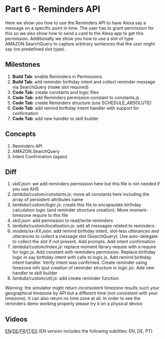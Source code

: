 # Part 6 - Reminders API

Here we show you how to use the Reminders API to have Alexa say a message on a specific point in time. The user has to grant permission for this so we also show how to send a card to the Alexa app to get this permission.
Additionally we show you how to use a slot of type AMAZON.SearchQuery to capture arbitrary sentences that the user might say (no predefined slot type).

## Milestones

1. **Build Tab**: enable Reminders in Permissions
2. **Build Tab**: add reminder birthday intent and collect reminder message via SearchQuery (make slot required)
3. **Code Tab**: create constants and logic files
4. **Code Tab**: add Reminders permission constant to constants.js
5. **Code Tab**: create Reminders structure (use SCHEDULE_ABSOLUTE)
6. **Code Tab**: add remind birthday intent handler with support for confirmation
7. **Code Tab**: add new handler to skill builder

## Concepts

1. Reminders API
2. AMAZON.SearchQuery
3. Intent Confirmation (again)

## Diff

1. *skill.json*: we add reminders permission here but this file is not needed if you use AHS
2. *lambda/custom/constants.js*: move all constants here including the array of persistent attributes name
3. *lambda/custom/logic.js*: create this file to encapsulate birthday calculation logic (and reminder structure creation). Move moment-timezone require to this file
4. *skill.json*: add permission to read/write reminders
5. *lambda/custom/localisation.js*: add all messages related to reminders.
6. *models/xx-XX.json*: add remind birthday intent, slot-less utterances and utterances to collect a message slot (SearchQuery). Use auto-delegate to collect the slot if not present. Add prompts. Add intent confirmation.
7. *lambda/custom/index.js*: replace moment library require with a require for logic.js. Add constant with reminders permission. Replace birthday logic in say birthday intent with calls to logic.js. Add remind birthday intent handler. Verify intent was confirmed. Create reminder using timezone info (put creation of reminder structure in logic.js). Add new handler to skill builder
8. *lambda/custom/util.js*: add create reminder function

Warning: the simulator might return inconsistent timezone results such your geographical timezone by API but a different time (not consistent with your timezone). It can also return no time zone at all. In order to see the reminders demo working properly please try it on a physical device

## Videos

[EN](https://alexa.design/zerotohero6)/[DE](https://alexa.design/de_zerotohero6)/[FR](https://alexa.design/fr_zerotohero6)/[IT](https://alexa.design/it_zerotohero6)/[ES](../README_ES.md)
(EN version includes the following subtitles: EN, DE, PT)